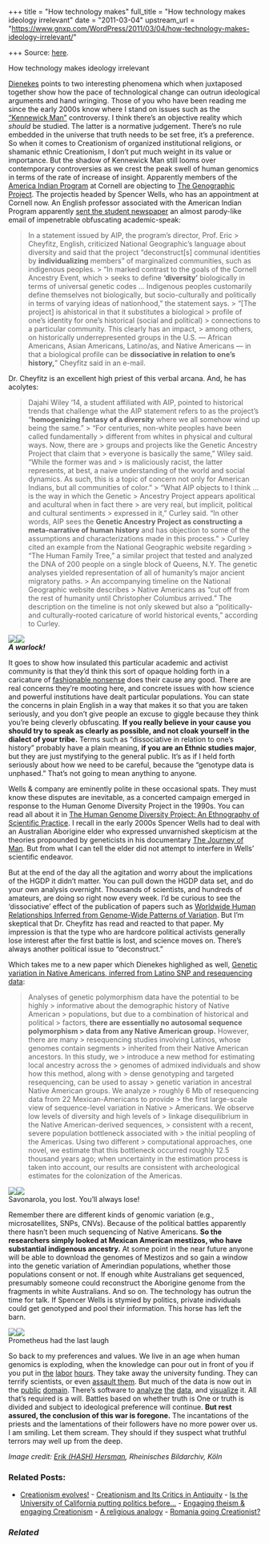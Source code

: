 +++
title = "How technology makes"
full_title = "How technology makes ideology irrelevant"
date = "2011-03-04"
upstream_url = "https://www.gnxp.com/WordPress/2011/03/04/how-technology-makes-ideology-irrelevant/"

+++
Source: [here](https://www.gnxp.com/WordPress/2011/03/04/how-technology-makes-ideology-irrelevant/).

How technology makes ideology irrelevant

[Dienekes](https://dienekes.blogspot.com/2011/03/genetic-variation-in-native-americans.html) points to two interesting phenomena which when juxtaposed together show how the pace of technological change can outrun ideological arguments and hand wringing. Those of you who have been reading me since the early 2000s know where I stand on issues such as the [“Kennewick Man”](https://en.wikipedia.org/wiki/Kennewick_Man) controversy. I think there’s an objective reality which *should* be studied. The latter is a normative judgement. There’s no rule embedded in the universe that truth needs to be set free, it’s a preference. So when it comes to Creationism of organized institutional religions, or shamanic ethnic Creationism, I don’t put much weight in its value or importance. But the shadow of Kennewick Man still looms over contemporary controversies as we crest the peak swell of human genomics in terms of the rate of increase of insight. Apparently members of the [America Indian Program](http://aip.cornell.edu/) at Cornell are objecting to [The Genographic Project](https://genographic.nationalgeographic.com/genographic/index.html). The projectis headed by Spencer Wells, who has an appointment at Cornell now. An English professor associated with the American Indian Program apparently [sent the student newspaper](www.cornellsun.com/section/news/content/2011/03/01/american-indian-program-opposes-genetic-ancestry-project) an almost parody-like email of impenetrable obfuscating academic-speak:

> In a statement issued by AIP, the program’s director, Prof. Eric > Cheyfitz, English, criticized National Geographic’s language about diversity and said that the project “deconstruct\[s\] communal identities by **individualizing** members” of marginalized communities, such as indigenous peoples. >
> “In marked contrast to the goals of the Cornell Ancestry Event, which > seeks to define **‘diversity’** biologically in terms of universal genetic codes … Indigenous peoples customarily define themselves not biologically, but socio-culturally and politically in terms of varying ideas of nationhood,” the statement says. >
> “\[The project\] is ahistorical in that it substitutes a biological > profile of one’s identity for one’s historical (social and political) > connections to a particular community. This clearly has an impact, > among others, on historically underrepresented groups in the U.S. — African Americans, Asian Americans, Latino/as, and Native Americans — in that a biological profile can be **dissociative in relation to one’s history,**” Cheyfitz said in an e-mail.

Dr. Cheyfitz is an excellent high priest of this verbal arcana. And, he has acolytes:

> Dajahi Wiley ’14, a student affiliated with AIP, pointed to historical trends that challenge what the AIP statement refers to as the project’s “**homogenizing fantasy of a diversity** where we all somehow wind up being the same.” >
> “For centuries, non-white peoples have been called fundamentally > different from whites in physical and cultural ways. Now, there are > groups and projects like the Genetic Ancestry Project that claim that > everyone is basically the same,” Wiley said. “While the former was and > is maliciously racist, the latter represents, at best, a naive understanding of the world and social dynamics. As such, this is a topic of concern not only for American Indians, but all communities of color.” >
> “What AIP objects to I think … is the way in which the Genetic > Ancestry Project appears apolitical and acultural when in fact there > are very real, but implicit, political and cultural sentiments > expressed in it,” Curley said. “In other words, AIP sees the **Genetic Ancestry Project as constructing a meta-narrative of human history** and has objection to some of the assumptions and characterizations made in this process.” >
> Curley cited an example from the National Geographic website regarding > “The Human Family Tree,” a similar project that tested and analyzed the DNA of 200 people on a single block of Queens, N.Y. The genetic analyses yielded representation of all of humanity’s major ancient migratory paths. >
> An accompanying timeline on the National Geographic website describes > Native Americans as “cut off from the rest of humanity until Christopher Columbus arrived.” The description on the timeline is not only skewed but also a “politically-and culturally-rooted caricature of world historical events,” according to Curley.

[![](https://i0.wp.com/blogs.discovermagazine.com/gnxp/files/2011/03/300px-Spencer_Wells_2007.png?resize=141%2C254)![](https://i0.wp.com/blogs.discovermagazine.com/gnxp/files/2011/03/300px-Spencer_Wells_2007.png?resize=141%2C254)](https://i0.wp.com/blogs.discovermagazine.com/gnxp/files/2011/03/300px-Spencer_Wells_2007.png)  
***A warlock!***

It goes to show how insulated this particular academic and activist community is that they’d think this sort of opaque holding forth in a caricature of [fashionable nonsense](https://www.amazon.com/exec/obidos/ASIN/0312204078/geneexpressio-20) does their cause any good. There are real concerns they’re mooting here, and concrete issues with how science and powerful institutions have dealt particular populations. You can state the concerns in plain English in a way that makes it so that you are taken seriously, and you don’t give people an excuse to giggle because they think you’re being cleverly obfuscating. **If you really believe in your cause you should try to speak as clearly as possible, and not cloak yourself in the dialect of your tribe.** Terms such as “dissociative in relation to one’s history” probably have a plain meaning, **if you are an Ethnic studies major**, but they are just mystifying to the general public. It’s as if I held forth seriously about how we need to be careful, because the “genotype data is unphased.” That’s not going to mean anything to anyone.

Wells & company are eminently polite in these occasional spats. They must know these disputes are inevitable, as a concerted campaign emerged in response to the Human Genome Diversity Project in the 1990s. You can read all about it in [The Human Genome Diversity Project: An Ethnography of Scientific Practice](https://www.amazon.com/exec/obidos/ASIN/0521539870/geneexpressio-20). I recall in the early 2000s Spencer Wells had to deal with an Australian Aborigine elder who expressed unvarnished skepticism at the theories propounded by geneticists in his documentary [The Journey of Man](http://news.nationalgeographic.com/news/2002/12/1212_021213_journeyofman.html). But from what I can tell the elder did not attempt to interfere in Wells’ scientific endeavor.

But at the end of the day all the agitation and worry about the implications of the HGDP it didn’t matter. You can pull down the HGDP data set, and do your own analysis overnight. Thousands of scientists, and hundreds of amateurs, are doing so right now every week. I’d be curious to see the ‘dissociative’ effect of the publication of papers such as [Worldwide Human Relationships Inferred from Genome-Wide Patterns of Variation](http://www.sciencemag.org/content/319/5866/1100.abstract). But I’m skeptical that Dr. Cheyfitz has read and reacted to that paper. My impression is that the type who are hardcore political activists generally lose interest after the first battle is lost, and science moves on. There’s always another political issue to “deconstruct.”

Which takes me to a new paper which Dienekes highlighed as well, [Genetic variation in Native Americans, inferred from Latino SNP and resequencing data](http://mbe.oxfordjournals.org/content/early/2011/03/02/molbev.msr049.short):

> Analyses of genetic polymorphism data have the potential to be highly > informative about the demographic history of Native American > populations, but due to a combination of historical and political > factors, **there are essentially no autosomal sequence polymorphism > data from any Native American group.** However, there are many > resequencing studies involving Latinos, whose genomes contain segments > inherited from their Native American ancestors. In this study, we > introduce a new method for estimating local ancestry across the > genomes of admixed individuals and show how this method, along with > dense genotyping and targeted resequencing, can be used to assay > genetic variation in ancestral Native American groups. We analyze > roughly 6 Mb of resequencing data from 22 Mexican-Americans to provide > the first large-scale view of sequence-level variation in Native > Americans. We observe low levels of diversity and high levels of > linkage disequilibrium in the Native American-derived sequences, > consistent with a recent, severe population bottleneck associated with > the initial peopling of the Americas. Using two different > computational approaches, one novel, we estimate that this bottleneck occurred roughly 12.5 thousand years ago; when uncertainty in the estimation process is taken into account, our results are consistent with archeological estimates for the colonization of the Americas.

[![](https://i0.wp.com/blogs.discovermagazine.com/gnxp/files/2011/03/Girolamo_Savonarola.png?resize=250%2C333)![](https://i0.wp.com/blogs.discovermagazine.com/gnxp/files/2011/03/Girolamo_Savonarola.png?resize=250%2C333)](https://i0.wp.com/blogs.discovermagazine.com/gnxp/files/2011/03/Girolamo_Savonarola.png)  
Savonarola, you lost. You’ll always lose!

Remember there are different kinds of genomic variation (e.g., microsatellites, SNPs, CNVs). Because of the political battles apparently there hasn’t been much sequencing of Native Americans. **So the researchers simply looked at Mexican American mestizos, who have substantial indigenous ancestry.** At some point in the near future anyone will be able to download the genomes of Mestizos and so gain a window into the genetic variation of Amerindian populations, whether those populations consent or not. If enough white Australians get sequenced, presumably someone could reconstruct the Aborigine genome from the fragments in white Australians. And so on. The technology has outrun the time for talk. If Spencer Wells is stymied by politics, private individuals could get genotyped and pool their information. This horse has left the barn.

[![](https://i0.wp.com/blogs.discovermagazine.com/gnxp/files/2011/03/Koeln_wrm_1044-214x300.jpg?resize=214%2C300)![](https://i0.wp.com/blogs.discovermagazine.com/gnxp/files/2011/03/Koeln_wrm_1044-214x300.jpg?resize=214%2C300)](https://i0.wp.com/blogs.discovermagazine.com/gnxp/files/2011/03/Koeln_wrm_1044.jpg)  
Prometheus had the last laugh

So back to my preferences and values. We live in an age when human genomics is exploding, when the knowledge can pour out in front of you if you put in [the](http://www.harappadna.org/) [labor](https://dodecad.blogspot.com/) [hours](https://bga101.blogspot.com/). They take away the university funding. They can terrify scientists, or even [assault them](https://en.wikipedia.org/wiki/E._O._Wilson#Criticism_of_human_sociobiology). But much of the data is now out in the [public](ftp://ftp.ncbi.nlm.nih.gov/hapmap/genotypes/2009-01_phaseIII/plink_format/) [domain](http://hagsc.org/hgdp/files.html). There’s software to [analyze](http://pngu.mgh.harvard.edu/~purcell/plink/) [the](http://www.genetics.ucla.edu/software/admixture/) [data](http://genepath.med.harvard.edu/~reich/Software.htm), and [visualize](http://cran.r-project.org/) it. All that’s required is a will. Battles based on whether truth is One or truth is divided and subject to ideological preference will continue. **But rest assured, the conclusion of this war is foregone.** The incantations of the priests and the lamentations of their followers have no more power over us. I am smiling. Let them scream. They should if they suspect what truthful terrors may well up from the deep.

*Image credit: [Erik (HASH) Hersman](http://www.flickr.com/photos/18288598@N00/534455455/), Rheinisches Bildarchiv, Köln*

### Related Posts:

- [Creationism
  evolves!](https://www.gnxp.com/WordPress/2011/09/05/creationism-evolves/) - [Creationism and Its Critics in
  Antiquity](https://www.gnxp.com/WordPress/2008/02/14/creationism-and-its-critics-in-antiquity/) - [Is the University of California putting politics
  before…](https://www.gnxp.com/WordPress/2011/05/25/is-the-university-of-california-putting-politics-before-science/) - [Engaging theism & engaging
  Creationism](https://www.gnxp.com/WordPress/2008/06/22/engaging-theism-engaging-creationism/) - [A religious
  analogy](https://www.gnxp.com/WordPress/2007/03/28/a-religious-analogy/) - [Romania going
  Creationist?](https://www.gnxp.com/WordPress/2008/12/03/romania-going-creationist/)

### *Related*

[](https://www.addtoany.com/add_to/facebook?linkurl=https%3A%2F%2Fwww.gnxp.com%2FWordPress%2F2011%2F03%2F04%2Fhow-technology-makes-ideology-irrelevant%2F&linkname=How%20technology%20makes%20ideology%20irrelevant "Facebook")[](https://www.addtoany.com/add_to/twitter?linkurl=https%3A%2F%2Fwww.gnxp.com%2FWordPress%2F2011%2F03%2F04%2Fhow-technology-makes-ideology-irrelevant%2F&linkname=How%20technology%20makes%20ideology%20irrelevant "Twitter")[](https://www.addtoany.com/add_to/email?linkurl=https%3A%2F%2Fwww.gnxp.com%2FWordPress%2F2011%2F03%2F04%2Fhow-technology-makes-ideology-irrelevant%2F&linkname=How%20technology%20makes%20ideology%20irrelevant "Email")[](https://www.addtoany.com/share)
